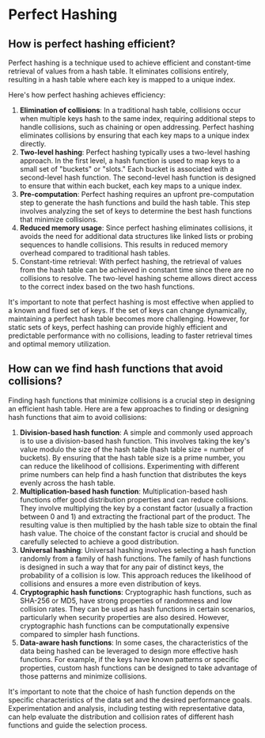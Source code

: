# Perfect Hashing #
## How is perfect hashing efficient? ##
Perfect hashing is a technique used to achieve efficient and constant-time retrieval of values from a hash table. It eliminates collisions entirely, resulting in a hash table where each key is mapped to a unique index.

Here's how perfect hashing achieves efficiency:

1. **Elimination of collisions**: In a traditional hash table, collisions occur when multiple keys hash to the same index, requiring additional steps to handle collisions, such as chaining or open addressing. Perfect hashing eliminates collisions by ensuring that each key maps to a unique index directly.
2. **Two-level hashing**: Perfect hashing typically uses a two-level hashing approach. In the first level, a hash function is used to map keys to a small set of "buckets" or "slots." Each bucket is associated with a second-level hash function. The second-level hash function is designed to ensure that within each bucket, each key maps to a unique index.
3. **Pre-computation**: Perfect hashing requires an upfront pre-computation step to generate the hash functions and build the hash table. This step involves analyzing the set of keys to determine the best hash functions that minimize collisions.
4. **Reduced memory usage**: Since perfect hashing eliminates collisions, it avoids the need for additional data structures like linked lists or probing sequences to handle collisions. This results in reduced memory overhead compared to traditional hash tables.
5. Constant-time retrieval: With perfect hashing, the retrieval of values from the hash table can be achieved in constant time since there are no collisions to resolve. The two-level hashing scheme allows direct access to the correct index based on the two hash functions.

It's important to note that perfect hashing is most effective when applied to a known and fixed set of keys. If the set of keys can change dynamically, maintaining a perfect hash table becomes more challenging. However, for static sets of keys, perfect hashing can provide highly efficient and predictable performance with no collisions, leading to faster retrieval times and optimal memory utilization.

## How can we find hash functions that avoid collisions? ##
Finding hash functions that minimize collisions is a crucial step in designing an efficient hash table. Here are a few approaches to finding or designing hash functions that aim to avoid collisions:

1. **Division-based hash function**: A simple and commonly used approach is to use a division-based hash function. This involves taking the key's value modulo the size of the hash table (hash table size = number of buckets). By ensuring that the hash table size is a prime number, you can reduce the likelihood of collisions. Experimenting with different prime numbers can help find a hash function that distributes the keys evenly across the hash table.
2. **Multiplication-based hash function**: Multiplication-based hash functions offer good distribution properties and can reduce collisions. They involve multiplying the key by a constant factor (usually a fraction between 0 and 1) and extracting the fractional part of the product. The resulting value is then multiplied by the hash table size to obtain the final hash value. The choice of the constant factor is crucial and should be carefully selected to achieve a good distribution.
3. **Universal hashing**: Universal hashing involves selecting a hash function randomly from a family of hash functions. The family of hash functions is designed in such a way that for any pair of distinct keys, the probability of a collision is low. This approach reduces the likelihood of collisions and ensures a more even distribution of keys.
4. **Cryptographic hash functions**: Cryptographic hash functions, such as SHA-256 or MD5, have strong properties of randomness and low collision rates. They can be used as hash functions in certain scenarios, particularly when security properties are also desired. However, cryptographic hash functions can be computationally expensive compared to simpler hash functions.
5. **Data-aware hash functions**: In some cases, the characteristics of the data being hashed can be leveraged to design more effective hash functions. For example, if the keys have known patterns or specific properties, custom hash functions can be designed to take advantage of those patterns and minimize collisions.

It's important to note that the choice of hash function depends on the specific characteristics of the data set and the desired performance goals. Experimentation and analysis, including testing with representative data, can help evaluate the distribution and collision rates of different hash functions and guide the selection process.